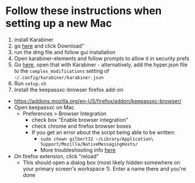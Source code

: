 # Follow these instructions when setting up a new Mac

1. install Karabiner
  1. go [here](https://github.com/pqrs-org/Karabiner-Elements/releases/latest/) and click Download"
  2. run the dmg file and follow gui installation
  3. Open karabiner-elements and follow prompts to allow it in security prefs
  4. Go [here](karabiner://karabiner/assets/complex_modifications/import?url=https://msol.io/files/karabiner/ctrlw.json), open that with Karabiner
    - alternatively, add the hyper.json file to the `complex_modifications` setting of `~/.config/karabiner/karabiner.json`
1. Run `setup.sh`
2. Install the keepassxc-browser firefox add-on
  - https://addons.mozilla.org/en-US/firefox/addon/keepassxc-browser/
  - Open keepassxc on Mac
    - Preferences > Browser Integration
      - check box "Enable browser integration"
      - check chrome and firefox browser boxes
      - If you get an error about the script being able to be written:
        - `sudo chown gilbert32 ~/Library/Application\ Support/Mozilla/NativeMessagingHosts/`
        - More troubleshooting info [here](https://github.com/keepassxreboot/keepassxc-browser/wiki/Troubleshooting-guide)
  - On firefox extension, click "reload"
    - This should open a dialog box (most likely hidden somewhere on your primary screen's
      workspace 1). Enter a name there and you're done

